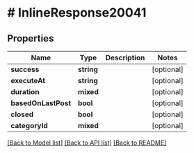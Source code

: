 # # InlineResponse20041

## Properties

Name | Type | Description | Notes
------------ | ------------- | ------------- | -------------
**success** | **string** |  | [optional]
**executeAt** | **string** |  | [optional]
**duration** | **mixed** |  | [optional]
**basedOnLastPost** | **bool** |  | [optional]
**closed** | **bool** |  | [optional]
**categoryId** | **mixed** |  | [optional]

[[Back to Model list]](../../README.md#models) [[Back to API list]](../../README.md#endpoints) [[Back to README]](../../README.md)
